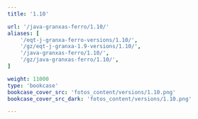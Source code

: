 ```yaml
---
title: '1.10'

url: '/java-granxas-ferro/1.10/'
aliases: [
    '/eqt-j-granxa-ferro-versions/1.10/',
    '/gz/eqt-j-granxa-1.9-versions/1.10/',
    '/java-granxas-ferro/1.10/',
    '/gz/java-granxas-ferro/1.10/',
]

weight: 11000
type: 'bookcase'
bookcase_cover_src: 'fotos_content/versions/1.10.png'
bookcase_cover_src_dark: 'fotos_content/versions/1.10.png'

---
```

